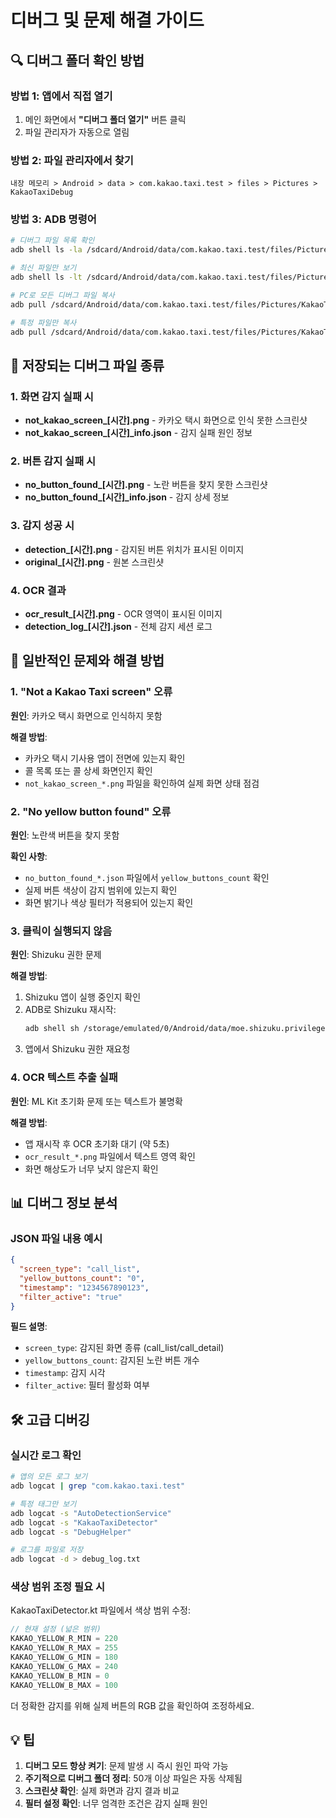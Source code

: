 # 디버그 및 문제 해결 가이드

## 🔍 디버그 폴더 확인 방법

### 방법 1: 앱에서 직접 열기
1. 메인 화면에서 **"디버그 폴더 열기"** 버튼 클릭
2. 파일 관리자가 자동으로 열림

### 방법 2: 파일 관리자에서 찾기
```
내장 메모리 > Android > data > com.kakao.taxi.test > files > Pictures > KakaoTaxiDebug
```

### 방법 3: ADB 명령어
```bash
# 디버그 파일 목록 확인
adb shell ls -la /sdcard/Android/data/com.kakao.taxi.test/files/Pictures/KakaoTaxiDebug/

# 최신 파일만 보기
adb shell ls -lt /sdcard/Android/data/com.kakao.taxi.test/files/Pictures/KakaoTaxiDebug/ | head -20

# PC로 모든 디버그 파일 복사
adb pull /sdcard/Android/data/com.kakao.taxi.test/files/Pictures/KakaoTaxiDebug/ ./debug_files/

# 특정 파일만 복사
adb pull /sdcard/Android/data/com.kakao.taxi.test/files/Pictures/KakaoTaxiDebug/not_kakao_screen_*.png
```

## 📁 저장되는 디버그 파일 종류

### 1. 화면 감지 실패 시
- **not_kakao_screen_[시간].png** - 카카오 택시 화면으로 인식 못한 스크린샷
- **not_kakao_screen_[시간]_info.json** - 감지 실패 원인 정보

### 2. 버튼 감지 실패 시
- **no_button_found_[시간].png** - 노란 버튼을 찾지 못한 스크린샷
- **no_button_found_[시간]_info.json** - 감지 상세 정보

### 3. 감지 성공 시
- **detection_[시간].png** - 감지된 버튼 위치가 표시된 이미지
- **original_[시간].png** - 원본 스크린샷

### 4. OCR 결과
- **ocr_result_[시간].png** - OCR 영역이 표시된 이미지
- **detection_log_[시간].json** - 전체 감지 세션 로그

## 🔧 일반적인 문제와 해결 방법

### 1. "Not a Kakao Taxi screen" 오류
**원인**: 카카오 택시 화면으로 인식하지 못함

**해결 방법**:
- 카카오 택시 기사용 앱이 전면에 있는지 확인
- 콜 목록 또는 콜 상세 화면인지 확인
- `not_kakao_screen_*.png` 파일을 확인하여 실제 화면 상태 점검

### 2. "No yellow button found" 오류
**원인**: 노란색 버튼을 찾지 못함

**확인 사항**:
- `no_button_found_*.json` 파일에서 `yellow_buttons_count` 확인
- 실제 버튼 색상이 감지 범위에 있는지 확인
- 화면 밝기나 색상 필터가 적용되어 있는지 확인

### 3. 클릭이 실행되지 않음
**원인**: Shizuku 권한 문제

**해결 방법**:
1. Shizuku 앱이 실행 중인지 확인
2. ADB로 Shizuku 재시작:
   ```bash
   adb shell sh /storage/emulated/0/Android/data/moe.shizuku.privileged.api/start.sh
   ```
3. 앱에서 Shizuku 권한 재요청

### 4. OCR 텍스트 추출 실패
**원인**: ML Kit 초기화 문제 또는 텍스트가 불명확

**해결 방법**:
- 앱 재시작 후 OCR 초기화 대기 (약 5초)
- `ocr_result_*.png` 파일에서 텍스트 영역 확인
- 화면 해상도가 너무 낮지 않은지 확인

## 📊 디버그 정보 분석

### JSON 파일 내용 예시
```json
{
  "screen_type": "call_list",
  "yellow_buttons_count": "0",
  "timestamp": "1234567890123",
  "filter_active": "true"
}
```

**필드 설명**:
- `screen_type`: 감지된 화면 종류 (call_list/call_detail)
- `yellow_buttons_count`: 감지된 노란 버튼 개수
- `timestamp`: 감지 시각
- `filter_active`: 필터 활성화 여부

## 🛠️ 고급 디버깅

### 실시간 로그 확인
```bash
# 앱의 모든 로그 보기
adb logcat | grep "com.kakao.taxi.test"

# 특정 태그만 보기
adb logcat -s "AutoDetectionService"
adb logcat -s "KakaoTaxiDetector"
adb logcat -s "DebugHelper"

# 로그를 파일로 저장
adb logcat -d > debug_log.txt
```

### 색상 범위 조정 필요 시
KakaoTaxiDetector.kt 파일에서 색상 범위 수정:
```kotlin
// 현재 설정 (넓은 범위)
KAKAO_YELLOW_R_MIN = 220
KAKAO_YELLOW_R_MAX = 255
KAKAO_YELLOW_G_MIN = 180
KAKAO_YELLOW_G_MAX = 240
KAKAO_YELLOW_B_MIN = 0
KAKAO_YELLOW_B_MAX = 100
```

더 정확한 감지를 위해 실제 버튼의 RGB 값을 확인하여 조정하세요.

## 💡 팁

1. **디버그 모드 항상 켜기**: 문제 발생 시 즉시 원인 파악 가능
2. **주기적으로 디버그 폴더 정리**: 50개 이상 파일은 자동 삭제됨
3. **스크린샷 확인**: 실제 화면과 감지 결과 비교
4. **필터 설정 확인**: 너무 엄격한 조건은 감지 실패 원인